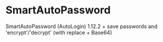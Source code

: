 # SmartAutoPassword
 SmartAutoPassword (AutoLogin) 1.12.2 + save passwords and 'encrypt'/'decrypt' (with replace + Base64)
